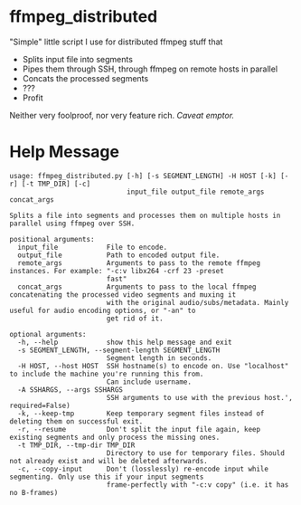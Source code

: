 # ffmpeg_distributed
"Simple" little script I use for distributed ffmpeg stuff that
* Splits input file into segments
* Pipes them through SSH, through ffmpeg on remote hosts in parallel
* Concats the processed segments
* ???
* Profit

Neither very foolproof, nor very feature rich. *Caveat emptor.*

# Help Message
```
usage: ffmpeg_distributed.py [-h] [-s SEGMENT_LENGTH] -H HOST [-k] [-r] [-t TMP_DIR] [-c]
                             input_file output_file remote_args concat_args

Splits a file into segments and processes them on multiple hosts in parallel using ffmpeg over SSH.

positional arguments:
  input_file            File to encode.
  output_file           Path to encoded output file.
  remote_args           Arguments to pass to the remote ffmpeg instances. For example: "-c:v libx264 -crf 23 -preset
                        fast"
  concat_args           Arguments to pass to the local ffmpeg concatenating the processed video segments and muxing it
                        with the original audio/subs/metadata. Mainly useful for audio encoding options, or "-an" to
                        get rid of it.

optional arguments:
  -h, --help            show this help message and exit
  -s SEGMENT_LENGTH, --segment-length SEGMENT_LENGTH
                        Segment length in seconds.
  -H HOST, --host HOST  SSH hostname(s) to encode on. Use "localhost" to include the machine you're running this from.
                        Can include username.
  -A SSHARGS, --args SSHARGS
                        SSH arguments to use with the previous host.', required=False)
  -k, --keep-tmp        Keep temporary segment files instead of deleting them on successful exit.
  -r, --resume          Don't split the input file again, keep existing segments and only process the missing ones.
  -t TMP_DIR, --tmp-dir TMP_DIR
                        Directory to use for temporary files. Should not already exist and will be deleted afterwards.
  -c, --copy-input      Don't (losslessly) re-encode input while segmenting. Only use this if your input segments
                        frame-perfectly with "-c:v copy" (i.e. it has no B-frames)
```
